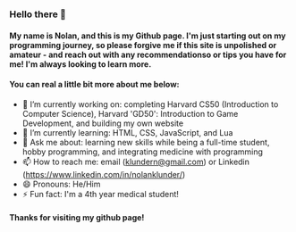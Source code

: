 ### Hello there 👋

#### My name is Nolan, and this is my Github page. I'm just starting out on my programming journey, so please forgive me if this site is unpolished or amateur - and reach out with any recommendationso or tips you have for me! I'm always looking to learn more.

#### You can real a little bit more about me below:

- 🔭 I’m currently working on: completing Harvard CS50 (Introduction to Computer Science), Harvard 'GD50': Introduction to Game Development, and building my own website
- 🌱 I’m currently learning: HTML, CSS, JavaScript, and Lua
- 💬 Ask me about: learning new skills while being a full-time student, hobby programming, and integrating medicine with programming
- 📫 How to reach me: email (klundern@gmail.com) or Linkedin (https://www.linkedin.com/in/nolanklunder/)
- 😄 Pronouns: He/Him
- ⚡ Fun fact: I'm a 4th year medical student!

#### Thanks for visiting my github page!
